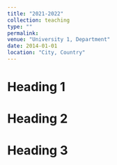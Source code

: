 ```yaml
---
title: "2021-2022"
collection: teaching
type: ""
permalink: 
venue: "University 1, Department"
date: 2014-01-01
location: "City, Country"
---
```



Heading 1
======

Heading 2
======

Heading 3
======
